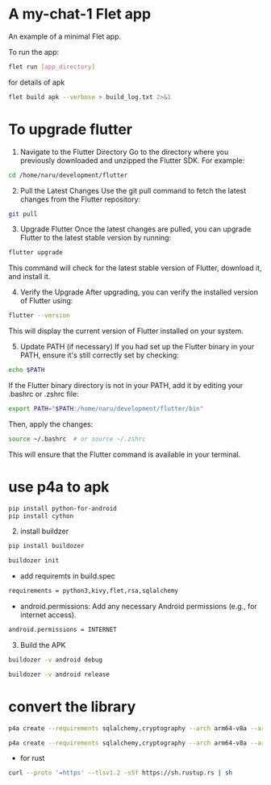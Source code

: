 # A my-chat-1 Flet app

An example of a minimal Flet app.

To run the app:

```bash
flet run [app_directory]
```

for details of apk
```bash
flet build apk --verbose > build_log.txt 2>&1
```
# To upgrade flutter

1. Navigate to the Flutter Directory
    Go to the directory where you previously downloaded and unzipped the Flutter SDK. For example:

```bash
cd /home/naru/development/flutter
```
2. Pull the Latest Changes
    Use the git pull command to fetch the latest changes from the Flutter repository:

```bash
git pull
```
3. Upgrade Flutter
    Once the latest changes are pulled, you can upgrade Flutter to the latest stable version by running:

```bash
flutter upgrade
```
This command will check for the latest stable version of Flutter, download it, and install it.

4. Verify the Upgrade
    After upgrading, you can verify the installed version of Flutter using:

```bash
flutter --version
```
This will display the current version of Flutter installed on your system.

5. Update PATH (if necessary)
    If you had set up the Flutter binary in your PATH, ensure it's still correctly set by checking:

```bash
echo $PATH
```
If the Flutter binary directory is not in your PATH, add it by editing your .bashrc or .zshrc file:

```bash
export PATH="$PATH:/home/naru/development/flutter/bin"
```
Then, apply the changes:

```bash
source ~/.bashrc  # or source ~/.zshrc
```
This will ensure that the Flutter command is available in your terminal.

# use p4a to apk
```bash
pip install python-for-android
pip install cython
```
2. install buildzer
```bash
pip install buildozer
```
```bash
buildozer init
```
-   add requiremts in build.spec
```bash
requirements = python3,kivy,flet,rsa,sqlalchemy
```
-   android.permissions: Add any necessary Android permissions (e.g., for internet access).
```bash
android.permissions = INTERNET
```
3. Build the APK
```bash
buildozer -v android debug
```
```bash
buildozer -v android release
```
# convert the library
```bash
p4a create --requirements sqlalchemy,cryptography --arch arm64-v8a --arch armeabi-v7a --arch x86_64 --sdk-dir $ANDROID_SDK_ROOT --ndk-dir $ANDROID_NDK_HOME --dist-name mydist --ndk-api=23
```
```bash
p4a create --requirements sqlalchemy,cryptography --arch arm64-v8a --arch armeabi-v7a --arch x86_64 --sdk-dir $ANDROID_SDK_ROOT --ndk-dir $ANDROID_NDK_HOME --dist-name mydist --ndk-api=21
```
-   for rust
```bash
curl --proto '=https' --tlsv1.2 -sSf https://sh.rustup.rs | sh
```